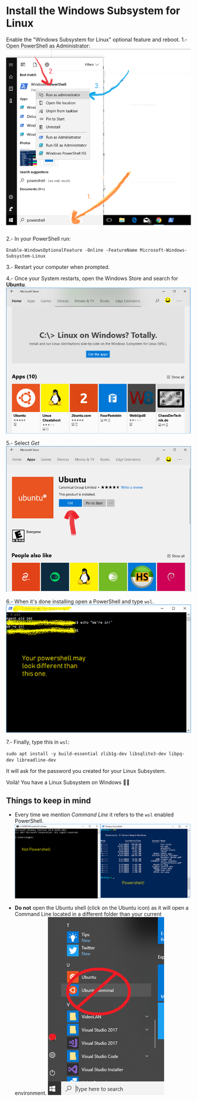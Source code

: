 # Install the Windows Subsystem for Linux
Enable the "Windows Subsystem for Linux" optional feature and reboot.
1.- Open PowerShell as Administrator:
    ![open powershell as admin](admin.png)
    
2.- In your PowerShell run: 

```shell
Enable-WindowsOptionalFeature -Online -FeatureName Microsoft-Windows-Subsystem-Linux
```
    
3.- Restart your computer when prompted.

4.- Once your System restarts, open the Windows Store and search for **Ubuntu**.
    ![Windows Store Ubuntu](search.png)
    
5.- Select _Get_
    ![Selecting 'Get' from the MS Store Ubuntu result](store.png)
    
6.- When it's done installing open a PowerShell and type `wsl`.
    ![Open power shell in Windows](wsl.png)
    
7.- Finally, type this in `wsl`:

`sudo apt install -y build-essential zlib1g-dev libsqlite3-dev libpq-dev libreadline-dev`

It will ask for the password you created for your Linux Subsystem.

Voilà! You have a Linux Subsystem on Windows 👍🏼

## Things to keep in mind
- Every time we mention _Command Line_ it refers to the `wsl` enabled PowerShell.
    ![Not PowerShell and Powershell](noyes.png)

- **Do not** open the Ubuntu shell (click on the Ubuntu icon) as it will open a Command Line located in a different folder than your current environment.
    ![Do not open Ubuntu bash through icon](no.png)


